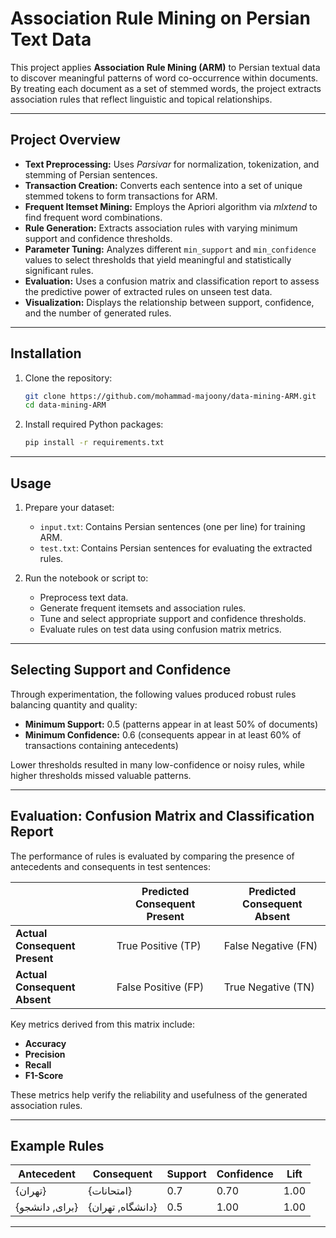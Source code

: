 # Association Rule Mining on Persian Text Data

This project applies **Association Rule Mining (ARM)** to Persian textual data to discover meaningful patterns of word co-occurrence within documents. By treating each document as a set of stemmed words, the project extracts association rules that reflect linguistic and topical relationships.

---

## Project Overview

- **Text Preprocessing:** Uses *Parsivar* for normalization, tokenization, and stemming of Persian sentences.
- **Transaction Creation:** Converts each sentence into a set of unique stemmed tokens to form transactions for ARM.
- **Frequent Itemset Mining:** Employs the Apriori algorithm via *mlxtend* to find frequent word combinations.
- **Rule Generation:** Extracts association rules with varying minimum support and confidence thresholds.
- **Parameter Tuning:** Analyzes different `min_support` and `min_confidence` values to select thresholds that yield meaningful and statistically significant rules.
- **Evaluation:** Uses a confusion matrix and classification report to assess the predictive power of extracted rules on unseen test data.
- **Visualization:** Displays the relationship between support, confidence, and the number of generated rules.

---

## Installation

1. Clone the repository:

   ```bash
   git clone https://github.com/mohammad-majoony/data-mining-ARM.git
   cd data-mining-ARM

2. Install required Python packages:

   ```bash
   pip install -r requirements.txt
   ```

---

## Usage

1. Prepare your dataset:

   * `input.txt`: Contains Persian sentences (one per line) for training ARM.
   * `test.txt`: Contains Persian sentences for evaluating the extracted rules.

2. Run the notebook or script to:

   * Preprocess text data.
   * Generate frequent itemsets and association rules.
   * Tune and select appropriate support and confidence thresholds.
   * Evaluate rules on test data using confusion matrix metrics.

---

## Selecting Support and Confidence

Through experimentation, the following values produced robust rules balancing quantity and quality:

* **Minimum Support:** 0.5 (patterns appear in at least 50% of documents)
* **Minimum Confidence:** 0.6 (consequents appear in at least 60% of transactions containing antecedents)

Lower thresholds resulted in many low-confidence or noisy rules, while higher thresholds missed valuable patterns.

---

## Evaluation: Confusion Matrix and Classification Report

The performance of rules is evaluated by comparing the presence of antecedents and consequents in test sentences:

|                               | Predicted Consequent Present | Predicted Consequent Absent |
| ----------------------------- | ---------------------------- | --------------------------- |
| **Actual Consequent Present** | True Positive (TP)           | False Negative (FN)         |
| **Actual Consequent Absent**  | False Positive (FP)          | True Negative (TN)          |

Key metrics derived from this matrix include:

* **Accuracy**
* **Precision**
* **Recall**
* **F1-Score**

These metrics help verify the reliability and usefulness of the generated association rules.

---

## Example Rules

| Antecedent     | Consequent       | Support | Confidence | Lift |
| -------------- | ---------------- | ------- | ---------- | ---- |
| {تهران}        | {امتحانات}       | 0.7     | 0.70       | 1.00 |
| {برای, دانشجو} | {دانشگاه, تهران} | 0.5     | 1.00       | 1.00 |

---
